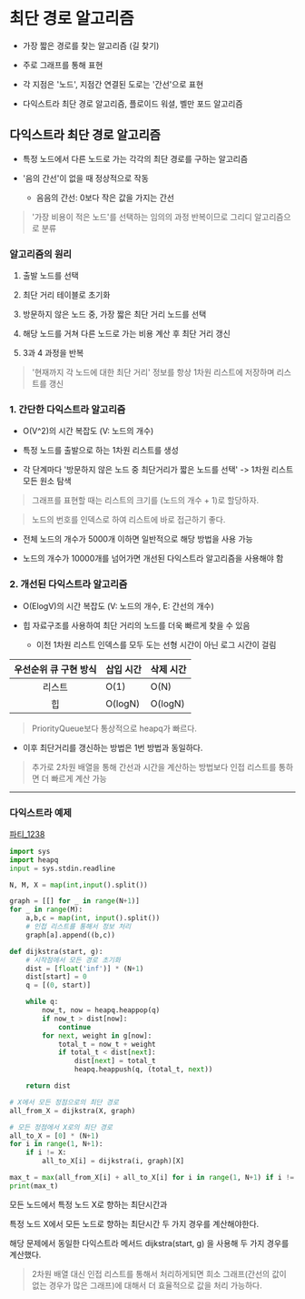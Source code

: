 # 최단 경로 알고리즘

- 가장 짧은 경로를 찾는 알고리즘 (길 찾기)

- 주로 그래프를 통해 표현

- 각 지점은 '노드', 지점간 연결된 도로는 '간선'으로 표현

- 다익스트라 최단 경로 알고리즘, 플로이드 워셜, 벨만 포드 알고리즘

## 다익스트라 최단 경로 알고리즘

- 특정 노드에서 다른 노드로 가는 각각의 최단 경로를 구하는 알고리즘

- '음의 간선'이 없을 때 정상적으로 작동

    - 음음의 간선: 0보다 작은 값을 가지는 간선
 
> '가장 비용이 적은 노드'를 선택하는 임의의 과정 반복이므로 그리디 알고리즘으로 분류

### 알고리즘의 원리

1. 출발 노드를 선택

2. 최단 거리 테이블로 초기화

3. 방문하지 않은 노드 중, 가장 짧은 최단 거리 노드를 선택

4. 해당 노드를 거쳐 다른 노드로 가는 비용 계산 후 최단 거리 갱신

5. 3과 4 과정을 반복

> '현재까지 각 노드에 대한 최단 거리' 정보를 항상 1차원 리스트에 저장하며 리스트를 갱신

### 1. 간단한 다익스트라 알고리즘

- O(V^2)의 시간 복잡도 (V: 노드의 개수)

- 특정 노드를 출발으로 하는 1차원 리스트를 생성

- 각 단계마다 '방문하지 않은 노드 중 최단거리가 짧은 노드를 선택' -> 1차원 리스트 모든 원소 탐색

> 그래프를 표현할 때는 리스트의 크기를 (노드의 개수 + 1)로 할당하자.

> 노드의 번호를 인덱스로 하여 리스트에 바로 접근하기 좋다.

- 전체 노드의 개수가 5000개 이하면 일반적으로 해당 방법을 사용 가능

- 노드의 개수가 10000개를 넘어가면 개선된 다익스트라 알고리즘을 사용해야 함

### 2. 개선된 다익스트라 알고리즘

- O(ElogV)의 시간 복잡도 (V: 노드의 개수, E: 간선의 개수)

- 힙 자료구조를 사용하여 최단 거리의 노드를 더욱 빠르게 찾을 수 있음

    - 이전 1차원 리스트 인덱스를 모두 도는 선형 시간이 아닌 로그 시간이 걸림

|우선순위 큐 구현 방식|삽입 시간|삭제 시간|
|:---:|---|---|
|리스트|O(1)|O(N)|
|힙|O(logN)|O(logN)|

> PriorityQueue보다 통상적으로 heapq가 빠르다.

- 이후 최단거리를 갱신하는 방법은 1번 방법과 동일하다.

> 추가로 2차원 배열을 통해 간선과 시간을 계산하는 방법보다 인접 리스트를 통하면 더 빠르게 계산 가능

-----

### 다익스트라 예제

[파티_1238](https://www.acmicpc.net/problem/1238)

```Python
import sys
import heapq
input = sys.stdin.readline

N, M, X = map(int,input().split())

graph = [[] for _ in range(N+1)]
for _ in range(M):
    a,b,c = map(int, input().split())
    # 인접 리스트를 통해서 정보 처리
    graph[a].append((b,c))

def dijkstra(start, g):
    # 시작점에서 모든 경로 초기화
    dist = [float('inf')] * (N+1)
    dist[start] = 0
    q = [(0, start)]

    while q:
        now_t, now = heapq.heappop(q)
        if now_t > dist[now]:
            continue
        for next, weight in g[now]:
            total_t = now_t + weight
            if total_t < dist[next]:
                dist[next] = total_t
                heapq.heappush(q, (total_t, next))

    return dist

# X에서 모든 정점으로의 최단 경로
all_from_X = dijkstra(X, graph)

# 모든 정점에서 X로의 최단 경로
all_to_X = [0] * (N+1)
for i in range(1, N+1):
    if i != X:
        all_to_X[i] = dijkstra(i, graph)[X]

max_t = max(all_from_X[i] + all_to_X[i] for i in range(1, N+1) if i != X)
print(max_t)
```

모든 노드에서 특정 노드 X로 향하는 최단시간과

특정 노드 X에서 모든 노드로 향하는 최단시간 두 가지 경우를 계산해야한다.

해당 문제에서 동일한 다익스트라 메서드 dijkstra(start, g) 을 사용해 두 가지 경우를 계산했다.

> 2차원 배열 대신 인접 리스트를 통해서 처리하게되면 희소 그래프(간선의 값이 없는 경우가 많은 그래프)에 대해서 더 효율적으로 값을 처리 가능하다.
